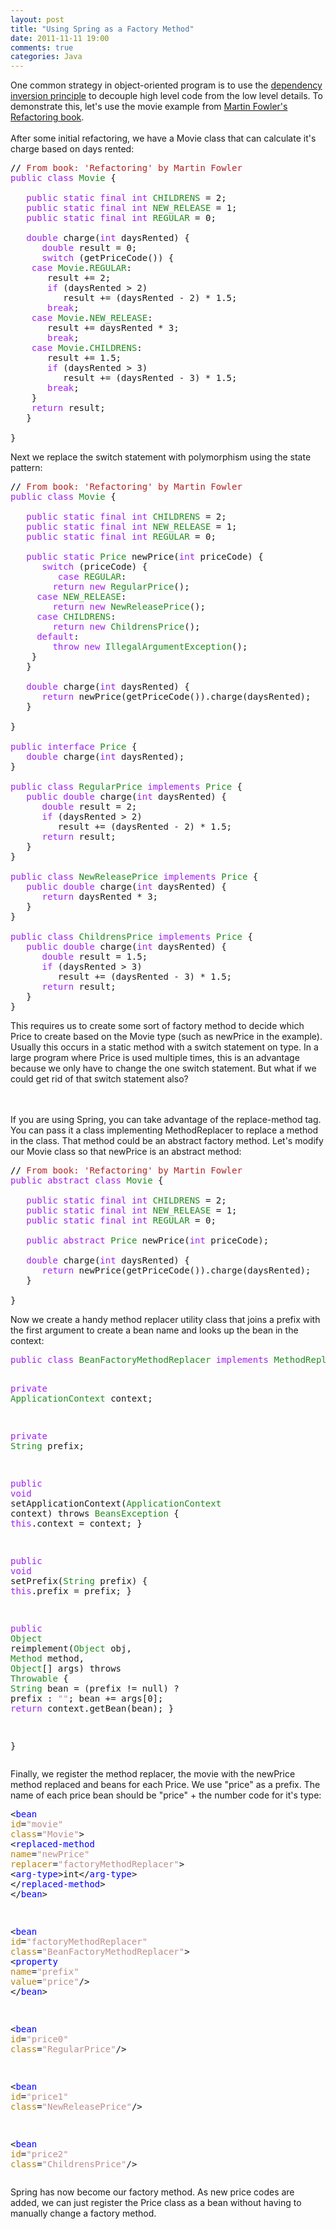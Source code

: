 ```yaml
---
layout: post
title: "Using Spring as a Factory Method"
date: 2011-11-11 19:00
comments: true
categories: Java 
---
```

One common strategy in object-oriented program is to use the <a href="http://en.wikipedia.org/wiki/Dependency_inversion_principle">dependency inversion principle</a> to decouple high level code from the low level details. To demonstrate this, let's use the movie example from <a href="http://www.amazon.com/Refactoring-Improving-Design-Existing-Code/dp/0201485672">Martin Fowler's Refactoring book</a>.
<br/><br/>
After some initial refactoring, we have a Movie class that can calculate it's charge based on days rented:
<pre><span style="color:#000000;">// </span><span style="color:#b22222;">From book: 'Refactoring' by Martin Fowler
</span><span style="color:#a020f0;">public</span> <span style="color:#a020f0;">class</span> <span style="color:#228b22;">Movie</span> {

   <span style="color:#a020f0;">public</span> <span style="color:#a020f0;">static</span> <span style="color:#a020f0;">final</span> <span style="color:#a020f0;">int</span> <span style="color:#228b22;">CHILDRENS</span> = 2;
   <span style="color:#a020f0;">public</span> <span style="color:#a020f0;">static</span> <span style="color:#a020f0;">final</span> <span style="color:#a020f0;">int</span> <span style="color:#228b22;">NEW_RELEASE</span> = 1;
   <span style="color:#a020f0;">public</span> <span style="color:#a020f0;">static</span> <span style="color:#a020f0;">final</span> <span style="color:#a020f0;">int</span> <span style="color:#228b22;">REGULAR</span> = 0;

   <span style="color:#a020f0;">double</span> charge(<span style="color:#a020f0;">int</span> daysRented) {
      <span style="color:#a020f0;">double</span> result = 0;
      <span style="color:#a020f0;">switch</span> (getPriceCode()) {
	<span style="color:#a020f0;">case</span> <span style="color:#228b22;">Movie</span>.<span style="color:#228b22;">REGULAR</span>:
	   result += 2;
	   <span style="color:#a020f0;">if</span> (daysRented &gt; 2)
	      result += (daysRented - 2) * 1.5;
	   <span style="color:#a020f0;">break</span>;
	<span style="color:#a020f0;">case</span> <span style="color:#228b22;">Movie</span>.<span style="color:#228b22;">NEW_RELEASE</span>:
	   result += daysRented * 3;
	   <span style="color:#a020f0;">break</span>;
	<span style="color:#a020f0;">case</span> <span style="color:#228b22;">Movie</span>.<span style="color:#228b22;">CHILDRENS</span>:
	   result += 1.5;
	   <span style="color:#a020f0;">if</span> (daysRented &gt; 3)
	      result += (daysRented - 3) * 1.5;
	   <span style="color:#a020f0;">break</span>;
	}
	<span style="color:#a020f0;">return</span> result;
   }

}</pre><p>Next we replace the switch statement with polymorphism using the state pattern:</p>
<pre><span style="color:#000000;">// </span><span style="color:#b22222;">From book: 'Refactoring' by Martin Fowler
</span><span style="color:#a020f0;">public</span> <span style="color:#a020f0;">class</span> <span style="color:#228b22;">Movie</span> {

   <span style="color:#a020f0;">public</span> <span style="color:#a020f0;">static</span> <span style="color:#a020f0;">final</span> <span style="color:#a020f0;">int</span> <span style="color:#228b22;">CHILDRENS</span> = 2;
   <span style="color:#a020f0;">public</span> <span style="color:#a020f0;">static</span> <span style="color:#a020f0;">final</span> <span style="color:#a020f0;">int</span> <span style="color:#228b22;">NEW_RELEASE</span> = 1;
   <span style="color:#a020f0;">public</span> <span style="color:#a020f0;">static</span> <span style="color:#a020f0;">final</span> <span style="color:#a020f0;">int</span> <span style="color:#228b22;">REGULAR</span> = 0;

   <span style="color:#a020f0;">public</span> <span style="color:#a020f0;">static</span> <span style="color:#228b22;">Price</span> newPrice(<span style="color:#a020f0;">int</span> priceCode) {
      <span style="color:#a020f0;">switch</span> (priceCode) {
         <span style="color:#a020f0;">case</span> <span style="color:#228b22;">REGULAR</span>:
	    <span style="color:#a020f0;">return</span> <span style="color:#a020f0;">new</span> <span style="color:#228b22;">RegularPrice</span>();
	 <span style="color:#a020f0;">case</span> <span style="color:#228b22;">NEW_RELEASE</span>:
	    <span style="color:#a020f0;">return</span> <span style="color:#a020f0;">new</span> <span style="color:#228b22;">NewReleasePrice</span>();
	 <span style="color:#a020f0;">case</span> <span style="color:#228b22;">CHILDRENS</span>:
	    <span style="color:#a020f0;">return</span> <span style="color:#a020f0;">new</span> <span style="color:#228b22;">ChildrensPrice</span>();
	 <span style="color:#a020f0;">default</span>:
	    <span style="color:#a020f0;">throw</span> <span style="color:#a020f0;">new</span> <span style="color:#228b22;">IllegalArgumentException</span>();
	}
   }

   <span style="color:#a020f0;">double</span> charge(<span style="color:#a020f0;">int</span> daysRented) {
      <span style="color:#a020f0;">return</span> newPrice(getPriceCode()).charge(daysRented);
   }

}

<span style="color:#a020f0;">public</span> <span style="color:#a020f0;">interface</span> <span style="color:#228b22;">Price</span> {
   <span style="color:#a020f0;">double</span> charge(<span style="color:#a020f0;">int</span> daysRented);
}

<span style="color:#a020f0;">public</span> <span style="color:#a020f0;">class</span> <span style="color:#228b22;">RegularPrice</span> <span style="color:#a020f0;">implements</span> <span style="color:#228b22;">Price</span> {
   <span style="color:#a020f0;">public</span> <span style="color:#a020f0;">double</span> charge(<span style="color:#a020f0;">int</span> daysRented) {
      <span style="color:#a020f0;">double</span> result = 2;
      <span style="color:#a020f0;">if</span> (daysRented &gt; 2)
         result += (daysRented - 2) * 1.5;
      <span style="color:#a020f0;">return</span> result;
   }
}

<span style="color:#a020f0;">public</span> <span style="color:#a020f0;">class</span> <span style="color:#228b22;">NewReleasePrice</span> <span style="color:#a020f0;">implements</span> <span style="color:#228b22;">Price</span> {
   <span style="color:#a020f0;">public</span> <span style="color:#a020f0;">double</span> charge(<span style="color:#a020f0;">int</span> daysRented) {
      <span style="color:#a020f0;">return</span> daysRented * 3;
   }
}

<span style="color:#a020f0;">public</span> <span style="color:#a020f0;">class</span> <span style="color:#228b22;">ChildrensPrice</span> <span style="color:#a020f0;">implements</span> <span style="color:#228b22;">Price</span> {
   <span style="color:#a020f0;">public</span> <span style="color:#a020f0;">double</span> charge(<span style="color:#a020f0;">int</span> daysRented) {
      <span style="color:#a020f0;">double</span> result = 1.5;
      <span style="color:#a020f0;">if</span> (daysRented &gt; 3)
         result += (daysRented - 3) * 1.5;
      <span style="color:#a020f0;">return</span> result;
   }
}</pre><p>This requires us to create some sort of factory method to decide which Price to create based on the Movie type (such as newPrice in the example).  Usually this occurs in a static method with a switch statement on type.  In a large program where Price is used multiple times, this is an advantage because we only have to change the one switch statement.  But what if we could get rid of that switch statement also?
<br/><br/>
If you are using Spring, you can take advantage of the replace-method tag.  You can pass it a class implementing MethodReplacer to replace a method in the class.  That method could be an abstract factory method.  Let's modify our Movie class so that newPrice is an abstract method:</p>
<pre><span style="color:#000000;">// </span><span style="color:#b22222;">From book: 'Refactoring' by Martin Fowler
</span><span style="color:#a020f0;">public</span> <span style="color:#a020f0;">abstract</span> <span style="color:#a020f0;">class</span> <span style="color:#228b22;">Movie</span> {

   <span style="color:#a020f0;">public</span> <span style="color:#a020f0;">static</span> <span style="color:#a020f0;">final</span> <span style="color:#a020f0;">int</span> <span style="color:#228b22;">CHILDRENS</span> = 2;
   <span style="color:#a020f0;">public</span> <span style="color:#a020f0;">static</span> <span style="color:#a020f0;">final</span> <span style="color:#a020f0;">int</span> <span style="color:#228b22;">NEW_RELEASE</span> = 1;
   <span style="color:#a020f0;">public</span> <span style="color:#a020f0;">static</span> <span style="color:#a020f0;">final</span> <span style="color:#a020f0;">int</span> <span style="color:#228b22;">REGULAR</span> = 0;

   <span style="color:#a020f0;">public</span> <span style="color:#a020f0;">abstract</span> <span style="color:#228b22;">Price</span> newPrice(<span style="color:#a020f0;">int</span> priceCode);

   <span style="color:#a020f0;">double</span> charge(<span style="color:#a020f0;">int</span> daysRented) {
      <span style="color:#a020f0;">return</span> newPrice(getPriceCode()).charge(daysRented);
   }

}</pre><p>Now we create a handy method replacer utility class that joins a prefix with the first argument to create a bean name and looks up the bean in the context:</p><pre><span style="color:#a020f0;">public</span> <span style="color:#a020f0;">class</span> <span style="color:#228b22;">BeanFactoryMethodReplacer</span> <span style="color:#a020f0;">implements</span> <span style="color:#228b22;">MethodReplacer</span>, <span style="color:#228b22;">ApplicationContextAware</span> {

   <span style="color:#a020f0;">private</span> <span style="color:#228b22;">ApplicationContext</span> context;

   <span style="color:#a020f0;">private</span> <span style="color:#228b22;">String</span> prefix;

   <span style="color:#a020f0;">public</span> <span style="color:#a020f0;">void</span> setApplicationContext(<span style="color:#228b22;">ApplicationContext</span> context) throws <span style="color:#228b22;">BeansException</span> {
      <span style="color:#a020f0;">this</span>.context = context;
   }

   <span style="color:#a020f0;">public</span> <span style="color:#a020f0;">void</span> setPrefix(<span style="color:#228b22;">String</span> prefix) {
      <span style="color:#a020f0;">this</span>.prefix = prefix;
   }

   <span style="color:#a020f0;">public</span> <span style="color:#228b22;">Object</span> reimplement(<span style="color:#228b22;">Object</span> obj, <span style="color:#228b22;">Method</span> method, <span style="color:#228b22;">Object</span>[] args) throws <span style="color:#228b22;">Throwable</span> {
      <span style="color:#228b22;">String</span> bean = (prefix != null) ? prefix : <span style="color:#bc8f8f;">""</span>;
      bean += args[0];
      <span style="color:#a020f0;">return</span> context.getBean(bean);
   }

}</pre><p>Finally, we register the method replacer, the movie with the newPrice method replaced and beans for each Price.  We use "price" as a prefix.  The name of each price bean should be "price" + the number code for it's type:</p><pre>&lt;<span style="color:#0000ff;">bean</span> <span style="color:#b8860b;">id</span>=<span style="color:#bc8f8f;">"movie"</span> <span style="color:#b8860b;">class</span>=<span style="color:#bc8f8f;">"Movie"</span>&gt;
   &lt;<span style="color:#0000ff;">replaced-method</span> <span style="color:#b8860b;">name</span>=<span style="color:#bc8f8f;">"newPrice"</span> <span style="color:#b8860b;">replacer</span>=<span style="color:#bc8f8f;">"factoryMethodReplacer"</span>&gt;
      &lt;<span style="color:#0000ff;">arg-type</span>&gt;int&lt;/<span style="color:#0000ff;">arg-type</span>&gt;
   &lt;/<span style="color:#0000ff;">replaced-method</span>&gt;
&lt;/<span style="color:#0000ff;">bean</span>&gt;

&lt;<span style="color:#0000ff;">bean</span> <span style="color:#b8860b;">id</span>=<span style="color:#bc8f8f;">"factoryMethodReplacer"</span> <span style="color:#b8860b;">class</span>=<span style="color:#bc8f8f;">"BeanFactoryMethodReplacer"</span>&gt;
   &lt;<span style="color:#0000ff;">property</span> <span style="color:#b8860b;">name</span>=<span style="color:#bc8f8f;">"prefix"</span> <span style="color:#b8860b;">value</span>=<span style="color:#bc8f8f;">"price"</span>/&gt;
&lt;/<span style="color:#0000ff;">bean</span>&gt;

&lt;<span style="color:#0000ff;">bean</span> <span style="color:#b8860b;">id</span>=<span style="color:#bc8f8f;">"price0"</span> <span style="color:#b8860b;">class</span>=<span style="color:#bc8f8f;">"RegularPrice"</span>/&gt;

&lt;<span style="color:#0000ff;">bean</span> <span style="color:#b8860b;">id</span>=<span style="color:#bc8f8f;">"price1"</span> <span style="color:#b8860b;">class</span>=<span style="color:#bc8f8f;">"NewReleasePrice"</span>/&gt;

&lt;<span style="color:#0000ff;">bean</span> <span style="color:#b8860b;">id</span>=<span style="color:#bc8f8f;">"price2"</span> <span style="color:#b8860b;">class</span>=<span style="color:#bc8f8f;">"ChildrensPrice"</span>/&gt;</pre><p>
Spring has now become our factory method.  As new price codes are added, we can just register the Price class as a bean without having to manually change a factory method.</p>
